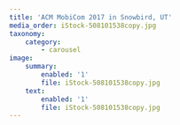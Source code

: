 ```yaml
---
title: 'ACM MobiCom 2017 in Snowbird, UT'
media_order: iStock-508101538copy.jpg
taxonomy:
    category:
        - carousel
image:
    summary:
        enabled: '1'
        file: iStock-508101538copy.jpg
    text:
        enabled: '1'
        file: iStock-508101538copy.jpg
---
```


